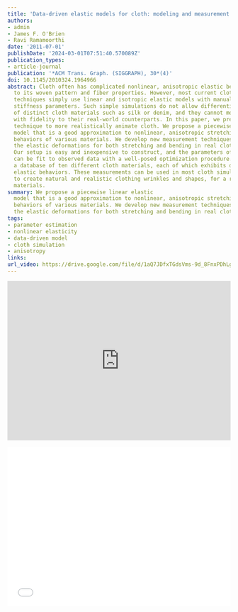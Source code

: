 ```yaml
---
title: 'Data-driven elastic models for cloth: modeling and measurement'
authors:
- admin
- James F. O'Brien
- Ravi Ramamoorthi
date: '2011-07-01'
publishDate: '2024-03-01T07:51:40.570089Z'
publication_types:
- article-journal
publication: '*ACM Trans. Graph. (SIGGRAPH), 30*(4)'
doi: 10.1145/2010324.1964966
abstract: Cloth often has complicated nonlinear, anisotropic elastic behavior due
  to its woven pattern and fiber properties. However, most current cloth simulation
  techniques simply use linear and isotropic elastic models with manually selected
  stiffness parameters. Such simple simulations do not allow differentiating the behavior
  of distinct cloth materials such as silk or denim, and they cannot model most materials
  with fidelity to their real-world counterparts. In this paper, we present a data-driven
  technique to more realistically animate cloth. We propose a piecewise linear elastic
  model that is a good approximation to nonlinear, anisotropic stretching and bending
  behaviors of various materials. We develop new measurement techniques for studying
  the elastic deformations for both stretching and bending in real cloth samples.
  Our setup is easy and inexpensive to construct, and the parameters of our model
  can be fit to observed data with a well-posed optimization procedure. We have measured
  a database of ten different cloth materials, each of which exhibits distinctive
  elastic behaviors. These measurements can be used in most cloth simulation systems
  to create natural and realistic clothing wrinkles and shapes, for a range of different
  materials.
summary: We propose a piecewise linear elastic
  model that is a good approximation to nonlinear, anisotropic stretching and bending
  behaviors of various materials. We develop new measurement techniques for studying
  the elastic deformations for both stretching and bending in real cloth samples.
tags:
- parameter estimation
- nonlinear elasticity
- data-driven model
- cloth simulation
- anisotropy
links:
url_video: https://drive.google.com/file/d/1aQ7JDfxTGdsVms-9d_8FnxPDhLgBTCfn/view
---
```


<p align="center">
<iframe width="100%" height="360" src="https://www.youtube.com/embed/puIftj1mdF4?si=3e6BZ7IVmJbHp7yU" title="YouTube video player" frameborder="0" allow="accelerometer; autoplay; clipboard-write; encrypted-media; gyroscope; picture-in-picture; web-share" allowfullscreen></iframe>
</p>
<p align="center">
<iframe width="100%" height="360" src="//player.bilibili.com/player.html?aid=895342701&bvid=BV1HP4y1K7RS&cid=563637325&p=1" scrolling="no" border="0" frameborder="no" framespacing="0" allowfullscreen="true"> </iframe>
</p>
